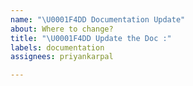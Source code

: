 ```yaml
---
name: "\U0001F4DD Documentation Update"
about: Where to change?
title: "\U0001F4DD Update the Doc :"
labels: documentation
assignees: priyankarpal

---
```



